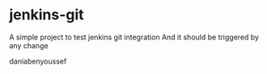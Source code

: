 # jenkins-git
A simple project to test jenkins git integration
And it should be triggered by any change


daniabenyoussef
